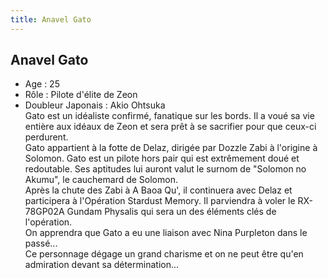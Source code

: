 ```yaml
---
title: Anavel Gato
---
```


Anavel Gato
-----------


- Age : 25   
- Rôle : Pilote d'élite de Zeon   
- Doubleur Japonais : Akio Ohtsuka   
Gato est un idéaliste confirmé, fanatique sur les bords. Il a voué sa vie entière aux idéaux de Zeon et sera prêt à se sacrifier pour que ceux-ci perdurent.   
Gato appartient à la fotte de Delaz, dirigée par Dozzle Zabi à l'origine à Solomon. Gato est un pilote hors pair qui est extrêmement doué et redoutable. Ses aptitudes lui auront valut le surnom de "Solomon no Akumu", le cauchemard de Solomon.   
Après la chute des Zabi à A Baoa Qu', il continuera avec Delaz et participera à l'Opération Stardust Memory. Il parviendra à voler le RX-78GP02A Gundam Physalis qui sera un des éléments clés de l'opération.   
On apprendra que Gato a eu une liaison avec Nina Purpleton dans le passé...   
Ce personnage dégage un grand charisme et on ne peut être qu'en admiration devant sa détermination...

